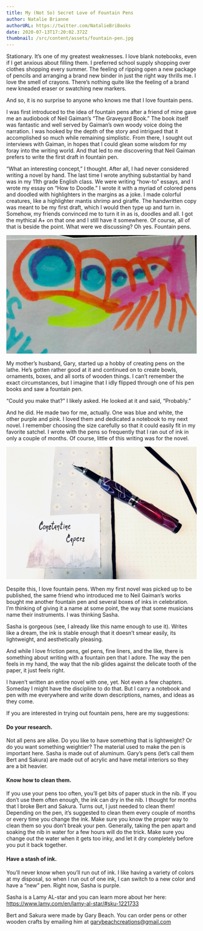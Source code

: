 ```yaml
---
title: My (Not So) Secret Love of Fountain Pens
author: Natalie Brianne
authorURL: https://twitter.com/NatalieBriBooks
date: 2020-07-13T17:20:02.372Z
thumbnail: /src/content/assets/fountain-pen.jpg
---
```

Stationary. It’s one of my greatest weaknesses. I love blank notebooks, even if I get anxious about filling them. I preferred school supply shopping over clothes shopping every summer. The feeling of ripping open a new package of pencils and arranging a brand new binder in just the right way thrills me. I love the smell of crayons. There’s nothing quite like the feeling of a brand new kneaded eraser or swatching new markers.

And so, it is no surprise to anyone who knows me that I love fountain pens.

I was first introduced to the idea of fountain pens after a friend of mine gave me an audiobook of Neil Gaiman’s “The Graveyard Book.” The book itself was fantastic and well served by Gaiman’s own woody voice doing the narration. I was hooked by the depth of the story and intrigued that it accomplished so much while remaining simplistic. From there, I sought out interviews with Gaiman, in hopes that I could glean some wisdom for my foray into the writing world. And that led to me discovering that Neil Gaiman prefers to write the first draft in fountain pen.

“What an interesting concept,” I thought. After all, I had never considered writing a novel by hand. The last time I wrote anything substantial by hand was in my 11th grade English class. We were writing “how-to” essays, and I wrote my essay on “How to Doodle.” I wrote it with a myriad of colored pens and doodled with highlighters in the margins as a joke. I made colorful creatures, like a highlighter mantis shrimp and giraffe. The handwritten copy was meant to be my first draft, which I would then type up and turn in. Somehow, my friends convinced me to turn it in as is, doodles and all. I got the mythical A+ on that one and I still have it somewhere. Of course, all of that is beside the point. What were we discussing? Oh yes. Fountain pens.

![](/src/content/assets/2015-01-30-04.46.37.jpeg)

My mother’s husband, Gary, started up a hobby of creating pens on the lathe. He’s gotten rather good at it and continued on to create bowls, ornaments, boxes, and all sorts of wooden things. I can’t remember the exact circumstances, but I imagine that I idly flipped through one of his pen books and saw a fountain pen.

“Could you make that?” I likely asked. He looked at it and said, “Probably.”

And he did. He made two for me, actually. One was blue and white, the other purple and pink. I loved them and dedicated a notebook to my next novel. I remember choosing the size carefully so that it could easily fit in my favorite satchel. I wrote with the pens so frequently that I ran out of ink in only a couple of months. Of course, little of this writing was for the novel.

![](/src/content/assets/c342048e-310e-4293-a4b1-4937befa8a8a.jpeg)

Despite this, I love fountain pens. When my first novel was picked up to be published, the same friend who introduced me to Neil Gaiman’s works bought me another fountain pen and several boxes of inks in celebration. I’m thinking of giving it a name at some point, the way that some musicians name their instruments. I was thinking Sasha.

Sasha is gorgeous (see, I already like this name enough to use it). Writes like a dream, the ink is stable enough that it doesn’t smear easily, its lightweight, and aesthetically pleasing.

And while I love friction pens, gel pens, fine liners, and the like, there is something about writing with a fountain pen that I adore. The way the pen feels in my hand, the way that the nib glides against the delicate tooth of the paper, it just feels right.

I haven’t written an entire novel with one, yet. Not even a few chapters. Someday I might have the discipline to do that. But I carry a notebook and pen with me everywhere and write down descriptions, names, and ideas as they come.

If you are interested in trying out fountain pens, here are my suggestions:

#### Do your research.

Not all pens are alike. Do you like to have something that is lightweight? Or do you want something weightier? The material used to make the pen is important here. Sasha is made out of aluminum. Gary’s pens (let’s call them Bert and Sakura) are made out of acrylic and have metal interiors so they are a bit heavier.

#### Know how to clean them.

If you use your pens too often, you’ll get bits of paper stuck in the nib. If you don’t use them often enough, the ink can dry in the nib. I thought for months that I broke Bert and Sakura. Turns out, I just needed to clean them! Depending on the pen, it’s suggested to clean them every couple of months or every time you change the ink. Make sure you know the proper way to clean them so you don’t break your pen. Generally, taking the pen apart and soaking the nib in water for a few hours will do the trick. Make sure you change out the water when it gets too inky, and let it dry completely before you put it back together.

#### Have a stash of ink.

You’ll never know when you’ll run out of ink. I like having a variety of colors at my disposal, so when I run out of one ink, I can switch to a new color and have a “new” pen. Right now, Sasha is purple.

Sasha is a Lamy AL-star and you can learn more about her here: <https://www.lamy.com/en/lamy-al-star/#sku-1221733>

Bert and Sakura were made by Gary Beach. You can order pens or other wooden crafts by emailing him at garybeachcreations@gmail.com